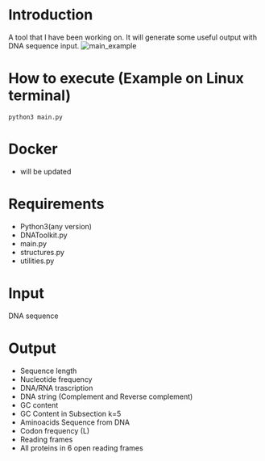 # Introduction
A tool that I have been working on. It will generate some useful output with DNA sequence input.
![main_example](https://github.com/kh7939/bioinfo/assets/117690449/dfffdce9-d6c7-4691-8454-9e0fd7c70ea1)

# How to execute (Example on Linux terminal)
```
python3 main.py
```
# Docker
- will be updated
  
# Requirements
- Python3(any version)
- DNAToolkit.py
- main.py
- structures.py
- utilities.py

# Input
DNA sequence

# Output
- Sequence length
- Nucleotide frequency
- DNA/RNA trascription
- DNA string (Complement and Reverse complement)
- GC content
- GC Content in Subsection k=5
- Aminoacids Sequence from DNA
- Codon frequency (L)
- Reading frames
- All proteins in 6 open reading frames


